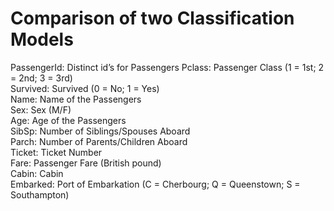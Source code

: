 # Comparison of two Classification Models

PassengerId: Distinct id’s for Passengers 
Pclass: Passenger Class (1 = 1st; 2 = 2nd; 3 = 3rd)  
Survived: Survived (0 = No; 1 = Yes)  
Name: Name of the Passengers   
Sex: Sex (M/F)  
Age: Age of the Passengers  
SibSp: Number of Siblings/Spouses Aboard  
Parch: Number of Parents/Children Aboard  
Ticket: Ticket Number  
Fare: Passenger Fare (British pound)  
Cabin: Cabin  
Embarked: Port of Embarkation (C = Cherbourg; Q = Queenstown; S = Southampton)  
 
